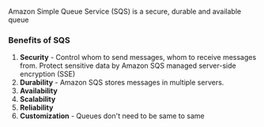
Amazon Simple Queue Service (SQS) is a secure, durable and available queue
### Benefits of SQS

1. **Security** - Control whom to send messages, whom to receive messages from. Protect sensitive data by Amazon SQS managed server-side encryption (SSE)
2. **Durability** - Amazon SQS stores messages in multiple servers.
3. **Availability**
4. **Scalability**
5. **Reliability**
6. **Customization** - Queues don't need to be same to same

